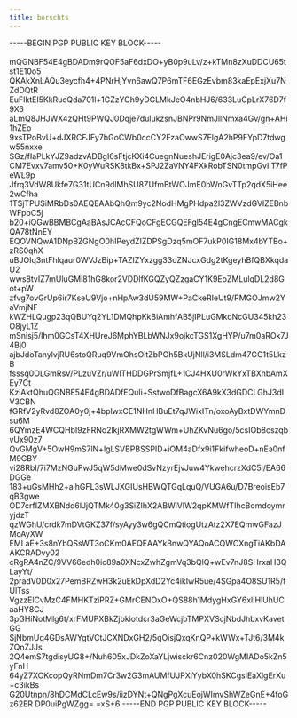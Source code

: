 ```yaml
---
title: borschts
---
```


<style>
    header, nav, footer{
        display: none;
    }
    p {
        overflow: auto;
    }
</style>

\-\-\-\-\-BEGIN PGP PUBLIC KEY BLOCK\-\-\-\-\-<br>
<br>
mQGNBF54E4gBDADm9rQOF5aF6dxDO+yB0p9uLv/z+kTMn8zXuDDCU65tst1E10o5
QKAkXnLAQu3eycfh4+4PNrHjYvn6awQ7P6mTF6EGzEvbm83kaEpExjXu7NZdDQtR
EuFIktEI5KkRucQda701l+1GZzYGh9yDGLMkJeO4nbHJ6/633LuCpLrX76D7f9X6
aLmQ8JHJWX4zQHt9PWQJ0Dqje7dulukzsnJBNPr9NmJllNmxa4Gv/gn+AHi1hZEo
9xsTPoBvU+dJXRCFJFy7bGoCWb0ccCY2FzaOwwS7ElgA2hP9FYpD7tdwgw55nxxe
SGz/fIaPLkYJZ9adzvADBgI6sFtjcKXi4CuegnNueshJErigE0Ajc3ea9/ev/Oa1
CM7Evxv7amv50+K0yWuRSK8tkBx+SPJ2ZaVNY4FXkRobTSN0tmpGvIIT7fPeWL9p
Jfrq3VdW8Ukfe7G31tUCn9dlMhSU8ZUfmBtWOJmE0bWnGvTTp2qdX5iHee2wCfha
1TSjTPUSiMRbDs0AEQEAAbQhQm9yc2NodHMgPHdpa2l3ZWVzdGVlZEBnbWFpbC5j
b20+iQGwBBMBCgAaBAsJCAcCFQoCFgECGQEFgl54E4gCngECmwMACgkQA78tNnEY
EQOVNQwA1DNpBZGNgO0hIPeydZIZDPSgDzq5mOF7ukP0IG18Mx4bYTBo+zRS0qhX
uBJOIq3ntFhlqaur0WVJzBip+TAZIZYxzgg33oZNJcxGdg2tKgeyhBfQBXkqdaU2
wws8tvIZ7mUluGMi81hG8kor2VDDlfKGQZyQZzgaCY1K9EoZMLulqDL2d8Got+pW
zfvg7ovGrUp6ir7KseU9Vjo+nHpAw3dU59MW+PaCkeRIeUt9/RMGOJmw2YaVmjNF
kWZHLQugp23qQBUYq2YL1DMQhpKkBiAmhfAB5jIPLuGMkdNcGU345kh23O8jyL1Z
mSnisj5/Ihm0GCsT4XHUreJ6MphYBLbWNJx9ojkcTGS1XgHYP/u7m0aROk7J4Bj0
ajbJdoTanylvjRU6stoQRuq9VmOhsOitZbPOh5BkUjNll/i3MSLdm47GG1t5LkzB
fsssq0OLGmRsV/PLzuVZr/uWlTHDDGPrSmjfL+1CJ4HXU0rWkYxTBXnbAmXEy7Ct
KziAktQhuQGNBF54E4gBDADfEQuIi+SstwoDfBagcX6A9kX3dGDCLGhJ3dIV3CBN
fGRfV2yRvd8ZOA0y0j+4bplwxCE1NHnHBuEt7qJWixITn/oxoAyBxtDWYmnDsu6M
6QYmzE4WCQHbI9zFRNo2lkjRXMW2tgWWm+UhZKvNu6go/5csIOb8cszqbvUx90z7
QvGMgV+5OwH9mS7lN+lgLSVBPBSSPID+iOM4aDfx9i1FkifwheoD+nEa0nfM9GBY
vi28RbI/7i7MzNGuPwJ5qW5dMwe0dSvNzyrEjvJuw4YkwehcrzXdC5i/EA66DGGe
183+uGsMHh2+aihGFL3sWLJXGIUsHBWQTGqLquQ/VUGA6u/D7BreoisEb7qB3gwe
OD7crfIZMXBNdd6lJjQTMk40g3SiZlhX2ABWiVIW2qpKMWfTIhcBomdoymryjdzT
qzWGhU/crdk7mDVtGKZ37f/syAyy3w6gQCmQtiogUtzAtz2X7EQmwGFazJMoAyXW
EMLaE+3s8nYbQSsWT3oCKm0AEQEAAYkBnwQYAQoACQWCXngTiAKbDAAKCRADvy02
cRgRA4nZC/9VV66edh0ic89a0XNcxZwhZgmVq3bQlQ+wEv7nJ8SHrxaH3QLayYt/
2pradV0D0x27PemBRZwH3k2uEkDpXdD2Yc4ikIwR5ue/4SGpa4O8SU1R5/fUlTss
VgzzElCvMzC4FMHKTziPRZ+GMrCENOxO+QS88h1MdygHxGY6xlIHlUhUCaaHY8CJ
3pGHiNotMlg6t/xrFMUPXBkZjbkiotdcr3aGeWcjbTMPXVScjNbdJhbxvKavetGG
SjNbmUq4GDsAWYgtVCtJCXNDxGH2/5qOisjQxqKnQP+kWWx+TJt6/3M4kZQnZJJs
2Q4emS7tgdisyUG8+/Nuh605xJDkZoXaYLjwisckr6Cnz020WgMIADo5kZn5yFnH
64yZ7XOKcopQyRNmDm7Cr3w2G3mAUMfUJPXiYybX0hSKCgslEaXlgErXu+c3ikBs
G20Utnpn/8hDCMdCLcEw9s/iizDYNt+QNgPgXcuEojWImvShWZeGnE+4foGz62ER
DP0uiPgWZgg=
=xS+6
\-\-\-\-\-END PGP PUBLIC KEY BLOCK\-\-\-\-\-<br>
